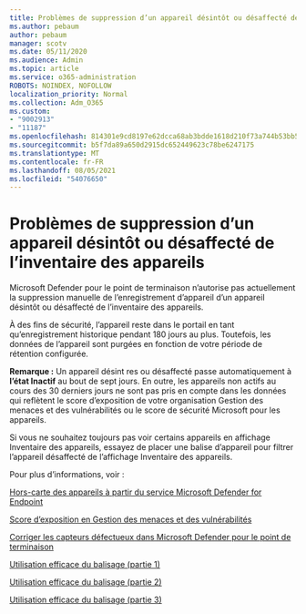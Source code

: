 ```yaml
---
title: Problèmes de suppression d’un appareil désintôt ou désaffecté de l’inventaire des appareils
ms.author: pebaum
author: pebaum
manager: scotv
ms.date: 05/11/2020
ms.audience: Admin
ms.topic: article
ms.service: o365-administration
ROBOTS: NOINDEX, NOFOLLOW
localization_priority: Normal
ms.collection: Adm_O365
ms.custom:
- "9002913"
- "11187"
ms.openlocfilehash: 814301e9cd8197e62dcca68ab3bdde1618d210f73a744b53bb5af7b861eb02bf
ms.sourcegitcommit: b5f7da89a650d2915dc652449623c78be6247175
ms.translationtype: MT
ms.contentlocale: fr-FR
ms.lasthandoff: 08/05/2021
ms.locfileid: "54076650"
---
```

# <a name="issues-with-removing-an-offboarded-or-decommissioned-device-from-the-device-inventory"></a>Problèmes de suppression d’un appareil désintôt ou désaffecté de l’inventaire des appareils

Microsoft Defender pour le point de terminaison n’autorise pas actuellement la suppression manuelle de l’enregistrement d’appareil d’un appareil désintôt ou désaffecté de l’inventaire des appareils.

À des fins de sécurité, l’appareil reste dans le portail en tant qu’enregistrement historique pendant 180 jours au plus. Toutefois, les données de l’appareil sont purgées en fonction de votre période de rétention configurée.

**Remarque :** Un appareil désint res ou désaffecté passe automatiquement à **l’état Inactif** au bout de sept jours. En outre, les appareils non actifs au cours des 30 derniers jours ne sont pas pris en compte dans les données qui reflètent le score d’exposition de votre organisation Gestion des menaces et des vulnérabilités ou le score de sécurité Microsoft pour les appareils.
 
Si vous ne souhaitez toujours pas voir certains appareils en affichage Inventaire des appareils, essayez de placer une balise d’appareil pour filtrer l’appareil désaffecté de l’affichage Inventaire des appareils.

Pour plus d’informations, voir :

[Hors-carte des appareils à partir du service Microsoft Defender for Endpoint](/microsoft-365/security/defender-endpoint/offboard-machines.md)

[Score d’exposition en Gestion des menaces et des vulnérabilités](/microsoft-365/security/defender-endpoint/tvm-exposure-score.md)

[Corriger les capteurs défectueux dans Microsoft Defender pour le point de terminaison](/microsoft-365/security/defender-endpoint/fix-unhealthy-sensors#inactive-devices.md)

[Utilisation efficace du balisage (partie 1)](https://techcommunity.microsoft.com/t5/microsoft-defender-for-endpoint/how-to-use-tagging-effectively-part-1/ba-p/1964058)

[Utilisation efficace du balisage (partie 2)](https://techcommunity.microsoft.com/t5/microsoft-defender-for-endpoint/how-to-use-tagging-effectively-part-2/ba-p/1962008)

[Utilisation efficace du balisage (partie 3)](https://techcommunity.microsoft.com/t5/microsoft-defender-for-endpoint/how-to-use-tagging-effectively-part-3/ba-p/1964073)




